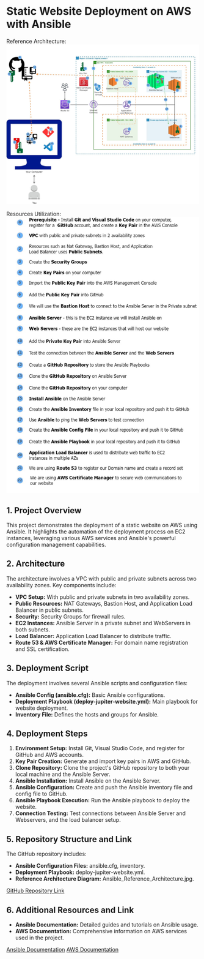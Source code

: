 # Static Website Deployment on AWS with Ansible 

Reference Architecture:
![Alt text](Ansible_Reference_Architecture.jpg)

Resources Utilization:
![Alt text](resources_utilization.jpg)

## 1. Project Overview
This project demonstrates the deployment of a static website on AWS using Ansible. It highlights the automation of the deployment process on EC2 instances, leveraging various AWS services and Ansible's powerful configuration management capabilities.

## 2. Architecture
The architecture involves a VPC with public and private subnets across two availability zones. Key components include:
- **VPC Setup:** With public and private subnets in two availability zones.
- **Public Resources:** NAT Gateways, Bastion Host, and Application Load Balancer in public subnets.
- **Security:** Security Groups for firewall rules.
- **EC2 Instances:** Ansible Server in a private subnet and WebServers in both subnets.
- **Load Balancer:** Application Load Balancer to distribute traffic.
- **Route 53 & AWS Certificate Manager:** For domain name registration and SSL certification.

## 3. Deployment Script
The deployment involves several Ansible scripts and configuration files:
- **Ansible Config (ansible.cfg):** Basic Ansible configurations.
- **Deployment Playbook (deploy-jupiter-website.yml):** Main playbook for website deployment.
- **Inventory File:** Defines the hosts and groups for Ansible.

## 4. Deployment Steps
1. **Environment Setup:** Install Git, Visual Studio Code, and register for GitHub and AWS accounts.
2. **Key Pair Creation:** Generate and import key pairs in AWS and GitHub.
3. **Clone Repository:** Clone the project's GitHub repository to both your local machine and the Ansible Server.
4. **Ansible Installation:** Install Ansible on the Ansible Server.
5. **Ansible Configuration:** Create and push the Ansible inventory file and config file to GitHub.
6. **Ansible Playbook Execution:** Run the Ansible playbook to deploy the website.
7. **Connection Testing:** Test connections between Ansible Server and Webservers, and the load balancer setup.

## 5. Repository Structure and Link
The GitHub repository includes:
- **Ansible Configuration Files:** ansible.cfg, inventory.
- **Deployment Playbook:** deploy-jupiter-website.yml.
- **Reference Architecture Diagram:** Ansible_Reference_Architecture.jpg.

[GitHub Repository Link](#)

## 6. Additional Resources and Link
- **Ansible Documentation:** Detailed guides and tutorials on Ansible usage.
- **AWS Documentation:** Comprehensive information on AWS services used in the project.

[Ansible Documentation](https://docs.ansible.com/)
[AWS Documentation](https://aws.amazon.com/documentation/)


